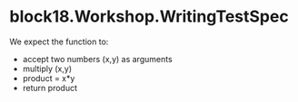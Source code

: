# block18.Workshop.WritingTestSpec

We expect the function to:
- accept two numbers (x,y) as arguments
- multiply (x,y)
- product = x*y
- return product


